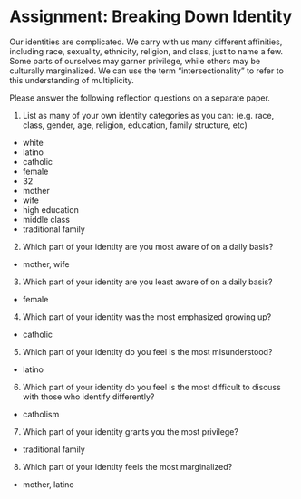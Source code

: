# Assignment: Breaking Down Identity

Our identities are complicated. We carry with us many different affinities, including race, sexuality, ethnicity, religion, and class, just to name a few. Some parts of ourselves may garner privilege, while others may be culturally marginalized.  We can use the term “intersectionality” to refer to this understanding of multiplicity.

Please answer the following reflection questions on a separate paper.

1. List as many of your own identity categories as you can: (e.g. race, class, gender, age, religion, education, family structure, etc)
- white
- latino
- catholic
- female
- 32
- mother
- wife
- high education
- middle class
- traditional family

2. Which part of your identity are you most aware of on a daily basis?
- mother, wife

3. Which part of your identity are you least aware of on a daily basis?
- female

4. Which part of your identity was the most emphasized growing up?
- catholic

5. Which part of your identity do you feel is the most misunderstood?
- latino 


6. Which part of your identity do you feel is the most difficult to discuss with those who identify differently?
- catholism

7. Which part of your identity grants you the most privilege?
- traditional family

8. Which part of your identity feels the most marginalized?
- mother, latino
